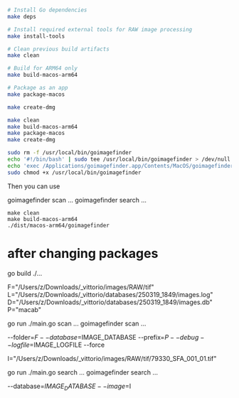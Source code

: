 
```sh

# Install Go dependencies
make deps

# Install required external tools for RAW image processing
make install-tools

# Clean previous build artifacts
make clean

# Build for ARM64 only
make build-macos-arm64

# Package as an app
make package-macos

make create-dmg
```

```bash
make clean
make build-macos-arm64
make package-macos
make create-dmg

sudo rm -f /usr/local/bin/goimagefinder
echo '#!/bin/bash' | sudo tee /usr/local/bin/goimagefinder > /dev/null
echo 'exec /Applications/goimagefinder.app/Contents/MacOS/goimagefinder "$@"' | sudo tee -a /usr/local/bin/goimagefinder > /dev/null
sudo chmod +x /usr/local/bin/goimagefinder
```

Then you can use 

goimagefinder scan ...
goimagefinder search ...


```
make clean
make build-macos-arm64
./dist/macos-arm64/goimagefinder
```

# after changing packages
go build ./...

F="/Users/z/Downloads/_vittorio/images/RAW/tif"
L="/Users/z/Downloads/_vittorio/databases/250319_1849/images.log"
D="/Users/z/Downloads/_vittorio/databases/250319_1849/images.db"
P="macab"

go run ./main.go scan ... 
goimagefinder scan ...

--folder=$F --database=$IMAGE_DATABASE --prefix=$P --debug --logfile=$IMAGE_LOGFILE --force


I="/Users/z/Downloads/_vittorio/images/RAW/tif/79330_SFA_001_01.tif"

go run ./main.go search ...
goimagefinder search ...

--database=$IMAGE_DATABASE --image=$I
